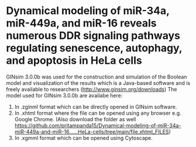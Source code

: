 # Dynamical modeling of miR-34a, miR-449a, and miR-16 reveals numerous DDR signaling pathways regulating senescence, autophagy, and apoptosis in HeLa cells
GINsim 3.0.0b was used for the construction and simulation of the Boolean model and visualization of the results which is a Java-based software and is freely available to researchers (http://www.ginsim.org/downloads) 
The model used for GINsim 3.0.0b are availabe here:
1. In .zginml format which can be directly opened in GINsim software.
2. In .xhtml format where the file can be opened using any browser e.g. Google Chrome. (Also download the folder as well https://github.com/pritampanda15/Dynamical-modeling-of-miR-34a-miR-449a-and-miR-16......HeLa-cells/tree/main/file.xhtml_FILES)
3. In .xgmml format which can be opened using Cytoscape.
